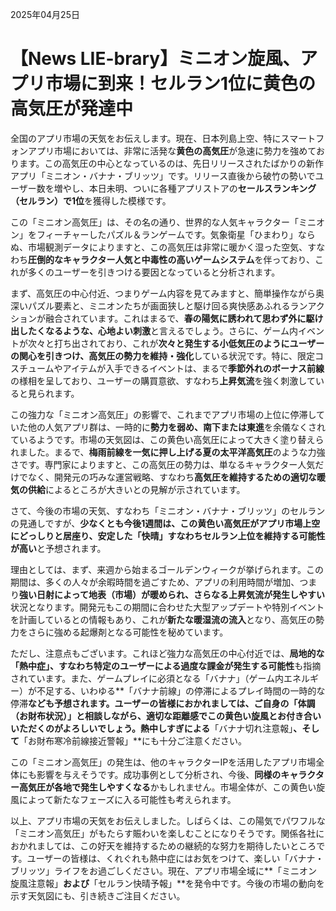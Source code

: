 2025年04月25日

# 【News LIE-brary】ミニオン旋風、アプリ市場に到来！セルラン1位に黄色の高気圧が発達中

全国のアプリ市場の天気をお伝えします。現在、日本列島上空、特にスマートフォンアプリ市場においては、非常に活発な**黄色の高気圧**が急速に勢力を強めております。この高気圧の中心となっているのは、先日リリースされたばかりの新作アプリ「ミニオン・バナナ・ブリッツ」です。リリース直後から破竹の勢いでユーザー数を増やし、本日未明、ついに各種アプリストアの**セールスランキング（セルラン）で1位**を獲得した模様です。

この「ミニオン高気圧」は、その名の通り、世界的な人気キャラクター「ミニオン」をフィーチャーしたパズル＆ランゲームです。気象衛星「ひまわり」ならぬ、市場観測データによりますと、この高気圧は非常に暖かく湿った空気、すなわち**圧倒的なキャラクター人気と中毒性の高いゲームシステム**を伴っており、これが多くのユーザーを引きつける要因となっていると分析されます。

まず、高気圧の中心付近、つまりゲーム内容を見てみますと、簡単操作ながら奥深いパズル要素と、ミニオンたちが画面狭しと駆け回る爽快感あふれるランアクションが融合されています。これはまるで、**春の陽気に誘われて思わず外に駆け出したくなるような、心地よい刺激**と言えるでしょう。さらに、ゲーム内イベントが次々と打ち出されており、これが**次々と発生する小低気圧のようにユーザーの関心を引きつけ、高気圧の勢力を維持・強化**している状況です。特に、限定コスチュームやアイテムが入手できるイベントは、まるで**季節外れのボーナス前線**の様相を呈しており、ユーザーの購買意欲、すなわち**上昇気流**を強く刺激していると見られます。

この強力な「ミニオン高気圧」の影響で、これまでアプリ市場の上位に停滞していた他の人気アプリ群は、一時的に**勢力を弱め、南下または東進**を余儀なくされているようです。市場の天気図は、この黄色い高気圧によって大きく塗り替えられました。まるで、**梅雨前線を一気に押し上げる夏の太平洋高気圧**のような力強さです。専門家によりますと、この高気圧の勢力は、単なるキャラクター人気だけでなく、開発元の巧みな運営戦略、すなわち**高気圧を維持するための適切な暖気の供給**によるところが大きいとの見解が示されています。

さて、今後の市場の天気、すなわち「ミニオン・バナナ・ブリッツ」のセルランの見通しですが、**少なくとも今後1週間は、この黄色い高気圧がアプリ市場上空にどっしりと居座り、安定した「快晴」すなわちセルラン上位を維持する可能性が高い**と予想されます。

理由としては、まず、来週から始まるゴールデンウィークが挙げられます。この期間は、多くの人々が余暇時間を過ごすため、アプリの利用時間が増加、つまり**強い日射によって地表（市場）が暖められ、さらなる上昇気流が発生しやすい**状況となります。開発元もこの期間に合わせた大型アップデートや特別イベントを計画しているとの情報もあり、これが**新たな暖湿流の流入**となり、高気圧の勢力をさらに強める起爆剤となる可能性を秘めています。

ただし、注意点もございます。これほど強力な高気圧の中心付近では、**局地的な「熱中症」、すなわち特定のユーザーによる過度な課金が発生する可能性**も指摘されています。また、ゲームプレイに必須となる「バナナ」（ゲーム内エネルギー）が不足する、いわゆる**「バナナ前線」の停滞によるプレイ時間の一時的な停滞**なども予想されます。ユーザーの皆様におかれましては、ご自身の「体調（お財布状況）」と相談しながら、適切な距離感でこの黄色い旋風とお付き合いいただくのがよろしいでしょう。熱中しすぎによる**「バナナ切れ注意報」**、そして**「お財布寒冷前線接近警報」**にも十分ご注意ください。

この「ミニオン高気圧」の発生は、他のキャラクターIPを活用したアプリ市場全体にも影響を与えそうです。成功事例として分析され、今後、**同様のキャラクター高気圧が各地で発生しやすくなる**かもしれません。市場全体が、この黄色い旋風によって新たなフェーズに入る可能性も考えられます。

以上、アプリ市場の天気をお伝えしました。しばらくは、この陽気でパワフルな「ミニオン高気圧」がもたらす賑わいを楽しむことになりそうです。関係各社におかれましては、この好天を維持するための継続的な努力を期待したいところです。ユーザーの皆様は、くれぐれも熱中症にはお気をつけて、楽しい「バナナ・ブリッツ」ライフをお過ごしください。現在、アプリ市場全域に**「ミニオン旋風注意報」**および**「セルラン快晴予報」**を発令中です。今後の市場の動向を示す天気図にも、引き続きご注目ください。
